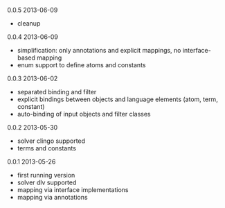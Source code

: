 0.0.5 2013-06-09

- cleanup

0.0.4 2013-06-09

- simplification: only annotations and explicit mappings, no interface-based mapping
- enum support to define atoms and constants

0.0.3 2013-06-02

- separated binding and filter
- explicit bindings between objects and language elements (atom, term, constant)
- auto-binding of input objects and filter classes

0.0.2 2013-05-30

- solver clingo supported
- terms and constants
  
0.0.1 2013-05-26

- first running version
- solver dlv supported
- mapping via interface implementations
- mapping via annotations
